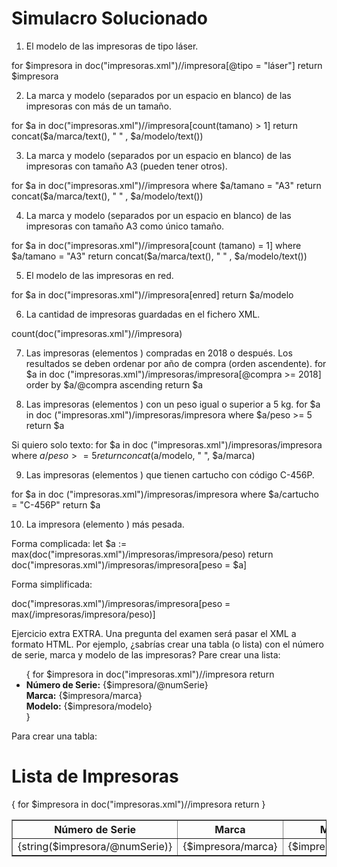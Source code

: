 # Simulacro Solucionado
1. El modelo de las impresoras de tipo láser.

for $impresora in doc("impresoras.xml")//impresora[@tipo = "láser"]
return $impresora

2. La marca y modelo (separados por un espacio en blanco) de las impresoras con más de un tamaño.

for $a in doc("impresoras.xml")//impresora[count(tamano) > 1]
return concat($a/marca/text(), " " , $a/modelo/text())

3. La marca y modelo (separados por un espacio en blanco) de las impresoras con tamaño A3 (pueden tener otros).

for $a in doc("impresoras.xml")//impresora
where $a/tamano = "A3"
return concat($a/marca/text(), " " , $a/modelo/text())

4. La marca y modelo (separados por un espacio en blanco) de las impresoras con tamaño A3 como único tamaño.

for $a in doc("impresoras.xml")//impresora[count (tamano) = 1]
where $a/tamano = "A3"
return concat($a/marca/text(), " " , $a/modelo/text())

5. El modelo de las impresoras en red.

for $a in doc("impresoras.xml")//impresora[enred]
return $a/modelo

6. La cantidad de impresoras guardadas en el fichero XML.

count(doc("impresoras.xml")//impresora)



7. Las impresoras (elementos <impresora>) compradas en 2018 o después. Los resultados se deben ordenar por año de compra (orden ascendente).
for $a in doc ("impresoras.xml")/impresoras/impresora[@compra >= 2018]
order by $a/@compra ascending
return $a

8. Las impresoras (elementos <impresora>) con un peso igual o superior a 5 kg.
for $a in doc ("impresoras.xml")/impresoras/impresora
where $a/peso >= 5
return $a


Si quiero solo texto:
for $a in doc ("impresoras.xml")/impresoras/impresora
where $a/peso >= 5
return concat ($a/modelo, " ", $a/marca)

9. Las impresoras (elementos <impresora>) que tienen cartucho con código C-456P.

for $a in doc ("impresoras.xml")/impresoras/impresora
where $a/cartucho = "C-456P"
return $a

10. La impresora (elemento <impresora>) más pesada.

Forma complicada:
let $a := max(doc("impresoras.xml")/impresoras/impresora/peso)
return doc("impresoras.xml")/impresoras/impresora[peso = $a]

Forma simplificada:

doc("impresoras.xml")/impresoras/impresora[peso = max(/impresoras/impresora/peso)]


Ejercicio extra
EXTRA. Una pregunta del examen será pasar el XML a formato HTML. Por ejemplo, ¿sabrías crear una tabla (o lista) con el número de serie, marca y modelo de las impresoras? 
Pare crear una lista:
<html>
<head>
  <title>Lista de Impresoras</title>
</head>
<body>
  <ul>
  {
    for $impresora in doc("impresoras.xml")//impresora
    return
    <li>
      <strong>Número de Serie:</strong> {$impresora/@numSerie}<br/>
      <strong>Marca:</strong> {$impresora/marca}<br/>
      <strong>Modelo:</strong> {$impresora/modelo}<br/>
    </li>
  }
  </ul>
</body>
</html>

Para crear una tabla:
<html>
<head>
  <title>Impresoras</title>
</head>
<body>
  <h1>Lista de Impresoras</h1>
  <table border="1">
    <tr>
      <th>Número de Serie</th>
      <th>Marca</th>
      <th>Modelo</th>
    </tr>
    {
      for $impresora in doc("impresoras.xml")//impresora
      return
        <tr>
          <td>{string($impresora/@numSerie)}</td>
          <td>{$impresora/marca}</td>
          <td>{$impresora/modelo}</td>
        </tr>
    }
  </table>
</body>
</html>


